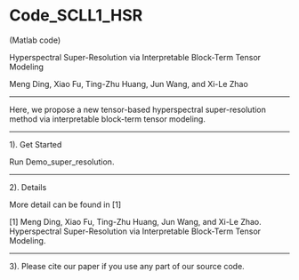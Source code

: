 # Code_SCLL1_HSR
(Matlab code)

Hyperspectral Super-Resolution via Interpretable Block-Term Tensor Modeling

Meng Ding, Xiao Fu, Ting-Zhu Huang, Jun Wang, and Xi-Le Zhao

------------------------------------------------------------------------------------------------------------------------------------------------
Here, we propose a new tensor-based hyperspectral super-resolution method via interpretable block-term tensor modeling.

------------------------------------------------------------------------------------------------------------------------------------------------
1). Get Started

Run Demo_super_resolution.

------------------------------------------------------------------------------------------------------------------------------------------------
2). Details

More detail can be found in [1]

[1] Meng Ding, Xiao Fu, Ting-Zhu Huang, Jun Wang, and Xi-Le Zhao. Hyperspectral Super-Resolution via Interpretable Block-Term Tensor Modeling.

------------------------------------------------------------------------------------------------------------------------------------------------
3). Please cite our paper if you use any part of our source code.
